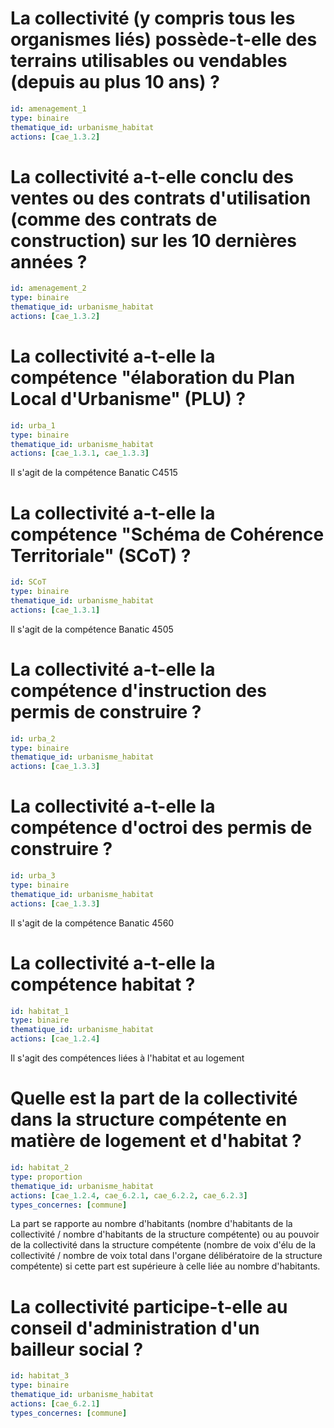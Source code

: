 # La collectivité (y compris tous les organismes liés) possède-t-elle des terrains utilisables ou vendables (depuis au plus 10 ans) ?
```yaml
id: amenagement_1
type: binaire
thematique_id: urbanisme_habitat
actions: [cae_1.3.2]
```

# La collectivité a-t-elle conclu des ventes ou des contrats d'utilisation (comme des contrats de construction) sur les 10 dernières années ?
```yaml
id: amenagement_2
type: binaire
thematique_id: urbanisme_habitat
actions: [cae_1.3.2]
```

# La collectivité a-t-elle la compétence "élaboration du Plan Local d'Urbanisme" (PLU) ?
```yaml
id: urba_1
type: binaire
thematique_id: urbanisme_habitat
actions: [cae_1.3.1, cae_1.3.3]
```
Il s'agit de la compétence Banatic C4515

# La collectivité a-t-elle la compétence "Schéma de Cohérence Territoriale" (SCoT) ?
```yaml
id: SCoT
type: binaire
thematique_id: urbanisme_habitat
actions: [cae_1.3.1]
```
Il s'agit de la compétence Banatic 4505

# La collectivité a-t-elle la compétence d'instruction des permis de construire ?
```yaml
id: urba_2
type: binaire
thematique_id: urbanisme_habitat
actions: [cae_1.3.3]
```

# La collectivité a-t-elle la compétence d'octroi des permis de construire ?
```yaml
id: urba_3
type: binaire
thematique_id: urbanisme_habitat
actions: [cae_1.3.3]
```
Il s'agit de la compétence Banatic 4560

# La collectivité a-t-elle la compétence habitat ?
```yaml
id: habitat_1
type: binaire
thematique_id: urbanisme_habitat
actions: [cae_1.2.4]
```
Il s'agit des compétences liées à l'habitat et au logement

# Quelle est la part de la collectivité dans la structure compétente en matière de logement et d'habitat ?
```yaml
id: habitat_2
type: proportion
thematique_id: urbanisme_habitat
actions: [cae_1.2.4, cae_6.2.1, cae_6.2.2, cae_6.2.3]
types_concernes: [commune]
```
La part se rapporte au nombre d'habitants (nombre d'habitants de la collectivité / nombre d'habitants de la structure compétente) ou au pouvoir de la collectivité dans la structure compétente (nombre de voix d'élu de la collectivité / nombre de voix total dans l'organe délibératoire de la structure compétente) si cette part est supérieure à celle liée au nombre d'habitants.

# La collectivité participe-t-elle au conseil d'administration d'un bailleur social ?
```yaml
id: habitat_3
type: binaire
thematique_id: urbanisme_habitat
actions: [cae_6.2.1]
types_concernes: [commune]
```
